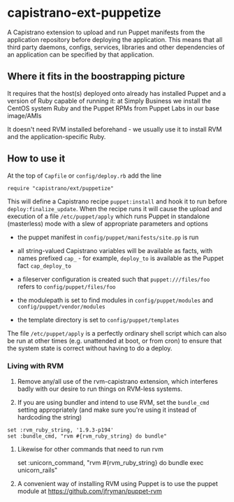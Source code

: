 # capistrano-ext-puppetize

A Capistrano extension to upload and run Puppet manifests from the application repository before deploying the application.  This means that all third party daemons, configs, services, libraries and other dependencies of an application can be specified by that application.


## Where it fits in the boostrapping picture

It requires that the host(s) deployed onto already has installed Puppet and a version of Ruby capable of running it: at Simply Business we install the CentOS system Ruby and the Puppet RPMs from Puppet Labs in our base image/AMIs

It doesn't need RVM installed beforehand - we usually use it to install RVM and the application-specific Ruby.


## How to use it 

At the top of `Capfile` or `config/deploy.rb` add the line
````
require "capistrano/ext/puppetize"
````
This will define a Capistrano recipe `puppet:install` and hook it to run before `deploy:finalize_update`.  When the recipe runs it will cause the upload and execution of a file `/etc/puppet/apply` which runs Puppet in standalone (masterless) mode with a slew of appropriate parameters and options

* the puppet manifest in `config/puppet/manifests/site.pp` is run

* all string-valued Capistrano variables will be available as facts, with names prefixed `cap_` - for example, `deploy_to` is available as the Puppet fact `cap_deploy_to` 

* a fileserver configuration is created such that `puppet:///files/foo` refers to `config/puppet/files/foo`

* the modulepath is set to find modules in `config/puppet/modules` and 
`config/puppet/vendor/modules`

* the template directory is set to `config/puppet/templates`

The file `/etc/puppet/apply` is a perfectly ordinary shell script which can also be run at other times (e.g. unattended at boot, or from cron) to ensure that the system state is correct without having to do a deploy.


### Living with RVM

1. Remove any/all use of the rvm-capistrano extension, which interferes badly with our desire to run things on RVM-less systems. 

1. If you are using bundler and intend to use RVM, set the `bundle_cmd` setting appropriately (and make sure you're using it instead of hardcoding the string)

````
set :rvm_ruby_string, '1.9.3-p194'
set :bundle_cmd, "rvm #{rvm_ruby_string} do bundle" 
````

1. Likewise for other commands that need to run rvm

    set :unicorn_command, "rvm #{rvm_ruby_string} do bundle exec unicorn_rails"

1. A convenient way of installing RVM using Puppet is to use the puppet module at https://github.com/jfryman/puppet-rvm


